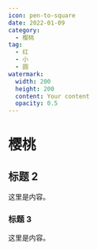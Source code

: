```yaml
---
icon: pen-to-square
date: 2022-01-09
category:
  - 樱桃
tag:
  - 红
  - 小
  - 圆
watermark:
  width: 200
  height: 200
  content: Your content
  opacity: 0.5
---
```


# 樱桃

## 标题 2

这里是内容。

### 标题 3

这里是内容。

